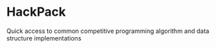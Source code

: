 # HackPack
Quick access to common competitive programming algorithm and data structure implementations
